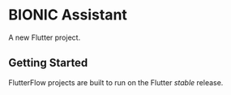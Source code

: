 # BIONIC  Assistant 

A new Flutter project.

## Getting Started

FlutterFlow projects are built to run on the Flutter _stable_ release.
